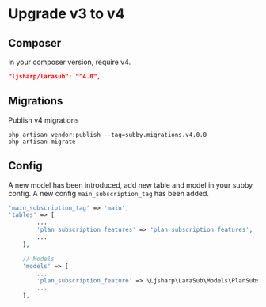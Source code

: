 # Upgrade v3 to v4

## Composer

In your composer version, require v4.

```json
"ljsharp/larasub": "^4.0",
```

## Migrations

Publish v4 migrations

```shell
php artisan vendor:publish --tag=subby.migrations.v4.0.0
php artisan migrate
```

## Config

A new model has been introduced, add new table and model in your subby config. A new config `main_subscription_tag` has
been added.

```php
'main_subscription_tag' => 'main',
'tables' => [
        ...
        'plan_subscription_features' => 'plan_subscription_features',
        ...
    ],

    // Models
    'models' => [
        ...
        'plan_subscription_feature' => \Ljsharp\LaraSub\Models\PlanSubscriptionFeature::class,
        ...
    ],
```
